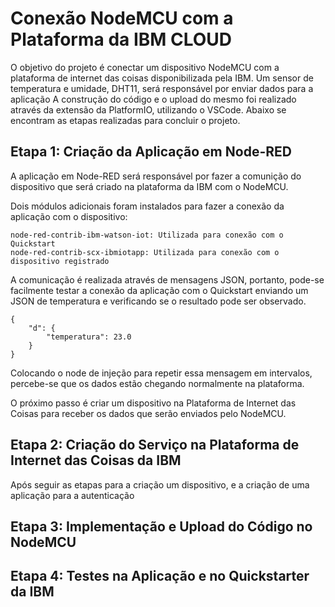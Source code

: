 # Conexão NodeMCU com a Plataforma da IBM CLOUD

O objetivo do projeto é conectar um dispositivo NodeMCU com a plataforma de internet das coisas disponibilizada pela IBM. Um sensor de temperatura e umidade, DHT11, será responsável por enviar dados para a aplicação A construção do código e o upload do mesmo foi realizado através da extensão da PlatformIO, utilizando o VSCode. Abaixo se encontram as etapas realizadas para concluir o projeto.

## Etapa 1: Criação da Aplicação em Node-RED

A aplicação em Node-RED será responsável por fazer a comunição do dispositivo que será criado na plataforma da IBM com o NodeMCU.

Dois módulos adicionais foram instalados para fazer a conexão da aplicação com o dispositivo:

    node-red-contrib-ibm-watson-iot: Utilizada para conexão com o Quickstart
    node-red-contrib-scx-ibmiotapp: Utilizada para conexão com o dispositivo registrado

A comunicação é realizada através de mensagens JSON, portanto, pode-se facilmente testar a conexão da aplicação com o Quickstart enviando um JSON de temperatura e verificando se o resultado pode ser observado.

    {
        "d": {
            "temperatura": 23.0
        }
    }

Colocando o node de injeção para repetir essa mensagem em intervalos, percebe-se que os dados estão chegando normalmente na plataforma.

O próximo passo é criar um dispositivo na Plataforma de Internet das Coisas para receber os dados que serão enviados pelo NodeMCU.
## Etapa 2: Criação do Serviço na Plataforma de Internet das Coisas da IBM

Após seguir as etapas para a criação um dispositivo, e a criação de uma aplicação para a autenticação
## Etapa 3: Implementação e Upload do Código no NodeMCU
## Etapa 4: Testes na Aplicação e no Quickstarter da IBM
